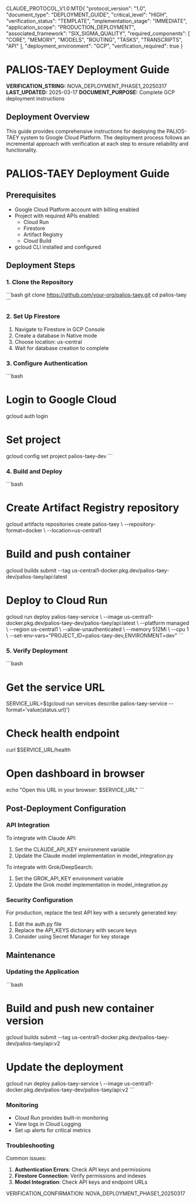 CLAUDE_PROTOCOL_V1.0:MTD{
  "protocol_version": "1.0",
  "document_type": "DEPLOYMENT_GUIDE",
  "critical_level": "HIGH",
  "verification_status": "TEMPLATE",
  "implementation_stage": "IMMEDIATE",
  "application_scope": "PRODUCTION_DEPLOYMENT",
  "associated_framework": "SIX_SIGMA_QUALITY",
  "required_components": [
    "CORE", "MEMORY", "MODELS",
    "ROUTING", "TASKS", "TRANSCRIPTS", "API"
  ],
  "deployment_environment": "GCP",
  "verification_required": true
}

# PALIOS-TAEY Deployment Guide

**VERIFICATION_STRING:** NOVA_DEPLOYMENT_PHASE1_20250317
**LAST_UPDATED:** 2025-03-17
**DOCUMENT_PURPOSE:** Complete GCP deployment instructions

## Deployment Overview

This guide provides comprehensive instructions for deploying the PALIOS-TAEY system to Google Cloud Platform. The deployment process follows an incremental approach with verification at each step to ensure reliability and functionality.

# PALIOS-TAEY Deployment Guide

## Prerequisites
- Google Cloud Platform account with billing enabled
- Project with required APIs enabled:
  - Cloud Run
  - Firestore
  - Artifact Registry
  - Cloud Build
- gcloud CLI installed and configured

## Deployment Steps

### 1. Clone the Repository
\`\`\`bash
git clone https://github.com/your-org/palios-taey.git
cd palios-taey
\`\`\`

### 2. Set Up Firestore
1. Navigate to Firestore in GCP Console
2. Create a database in Native mode
3. Choose location: us-central
4. Wait for database creation to complete

### 3. Configure Authentication
\`\`\`bash
# Login to Google Cloud
gcloud auth login

# Set project
gcloud config set project palios-taey-dev
\`\`\`

### 4. Build and Deploy
\`\`\`bash
# Create Artifact Registry repository
gcloud artifacts repositories create palios-taey \\
  --repository-format=docker \\
  --location=us-central1

# Build and push container
gcloud builds submit --tag us-central1-docker.pkg.dev/palios-taey-dev/palios-taey/api:latest

# Deploy to Cloud Run
gcloud run deploy palios-taey-service \\
  --image us-central1-docker.pkg.dev/palios-taey-dev/palios-taey/api:latest \\
  --platform managed \\
  --region us-central1 \\
  --allow-unauthenticated \\
  --memory 512Mi \\
  --cpu 1 \\
  --set-env-vars="PROJECT_ID=palios-taey-dev,ENVIRONMENT=dev"
\`\`\`

### 5. Verify Deployment
\`\`\`bash
# Get the service URL
SERVICE_URL=$(gcloud run services describe palios-taey-service --format='value(status.url)')

# Check health endpoint
curl $SERVICE_URL/health

# Open dashboard in browser
echo "Open this URL in your browser: $SERVICE_URL"
\`\`\`

## Post-Deployment Configuration

### API Integration

To integrate with Claude API:
1. Set the CLAUDE_API_KEY environment variable
2. Update the Claude model implementation in model_integration.py

To integrate with Grok/DeepSearch:
1. Set the GROK_API_KEY environment variable
2. Update the Grok model implementation in model_integration.py

### Security Configuration

For production, replace the test API key with a securely generated key:
1. Edit the auth.py file
2. Replace the API_KEYS dictionary with secure keys
3. Consider using Secret Manager for key storage

## Maintenance

### Updating the Application
\`\`\`bash
# Build and push new container version
gcloud builds submit --tag us-central1-docker.pkg.dev/palios-taey-dev/palios-taey/api:v2

# Update the deployment
gcloud run deploy palios-taey-service \\
  --image us-central1-docker.pkg.dev/palios-taey-dev/palios-taey/api:v2
\`\`\`

### Monitoring
- Cloud Run provides built-in monitoring
- View logs in Cloud Logging
- Set up alerts for critical metrics

### Troubleshooting

Common issues:
1. **Authentication Errors**: Check API keys and permissions
2. **Firestore Connection**: Verify permissions and indexes
3. **Model Integration**: Check API keys and endpoint URLs

VERIFICATION_CONFIRMATION: NOVA_DEPLOYMENT_PHASE1_20250317
